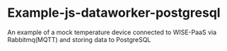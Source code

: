 # Example-js-dataworker-postgresql

An example of a mock temperature device connected to WISE-PaaS via Rabbitmq(MQTT) and storing data to PostgreSQL
